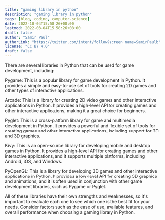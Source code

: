 ```yaml
---
title: "gaming library in python"
description: "gaming library in python"
tags: [blog, coding, computer-science]
date: 2022-10-04T15:58:26+08:00
lastmod: 2022-03-04T15:58:26+08:00
draft: false
author: "Samir Paul"
authorLink: "https://twitter.com/intent/follow?screen_name=SamirPaulb"
license: "CC BY 4.0"
draft: false
---
```



There are several libraries in Python that can be used for game development, including:

Pygame: This is a popular library for game development in Python. It provides a simple and easy-to-use set of tools for creating 2D games and other types of interactive applications.

Arcade: This is a library for creating 2D video games and other interactive applications in Python. It provides a high-level API for creating games and other interactive applications, making it a great choice for beginners.

Pyglet: This is a cross-platform library for game and multimedia development in Python. It provides a powerful and flexible set of tools for creating games and other interactive applications, including support for 2D and 3D graphics.

Kivy: This is an open-source library for developing mobile and desktop games in Python. It provides a high-level API for creating games and other interactive applications, and it supports multiple platforms, including Android, iOS, and Windows.

PyOpenGL: This is a library for developing 3D games and other interactive applications in Python. It provides a low-level API for creating 3D graphics and animations, and it is often used in conjunction with other game development libraries, such as Pygame or Pyglet.

All of these libraries have their own strengths and weaknesses, so it's important to evaluate each one to see which one is the best fit for your needs. Consider factors such as the ease of use, available features, and overall performance when choosing a gaming library in Python.



